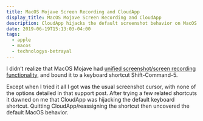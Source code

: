 ```yaml
---
title: MacOS Mojave Screen Recording and CloudApp
display_title: MacOS Mojave Screen Recording and CloudApp
description: CloudApp hijacks the default screenshot behavior on MacOS Mojave.
date: 2019-06-19T15:13:03-04:00
tags:
  - apple
  - macos
  - technologys-betrayal
---
```

I didn’t realize that MacOS Mojave had [unified screenshot/screen recording functionality](https://support.apple.com/en-us/HT208721#mojave), and bound it to a keyboard shortcut Shift-Command-5.

Except when I tried it all I got was the usual screenshot cursor, with none of the options detailed in that support post. After trying a few related shortcuts it dawned on me that CloudApp was hijacking the default keyboard shortcut. Quitting CloudApp/reassigning the shortcut then uncovered the default MacOS behavior.
